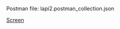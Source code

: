 <p>Postman file: lapi2.postman_collection.json</p>
<p><a href='https://github.com/dyma5p9/lapi2/tree/master/public/screen'>Screen</a></p>
